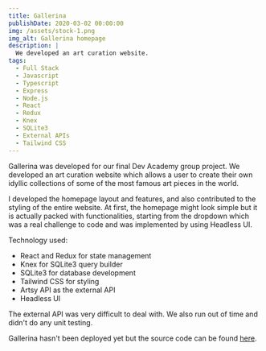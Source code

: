 ```yaml
---
title: Gallerina
publishDate: 2020-03-02 00:00:00
img: /assets/stock-1.png
img_alt: Gallerina homepage
description: |
  We developed an art curation website. 
tags:
  - Full Stack
  - Javascript
  - Typescript
  - Express
  - Node.js
  - React
  - Redux
  - Knex
  - SQLite3
  - External APIs
  - Tailwind CSS
---
```


Gallerina was developed for our final Dev Academy group project. We developed an art curation website which allows a user to create their own idyllic collections of some of the most famous art pieces in the world.

I developed the homepage layout and features, and also contributed to the styling of the entire website. At first, the homepage might look simple but it is actually packed with functionalities, starting from the dropdown which was a real challenge to code and was implemented by using Headless UI.

Technology used:
- React and Redux for state management 
- Knex for SQLite3 query builder
- SQLite3 for database development
- Tailwind CSS for styling
- Artsy API as the external API
- Headless UI

The external API was very difficult to deal with. We also run out of time and didn't do any unit testing. 

Gallerina hasn't been deployed yet but the source code can be found [here](https://github.com/tohora-2023/Gallerina).


<!-- ## Level-two heading

> Tell me and I forget. Teach me and I remember. Involve me and I learn.

Lorem ipsum dolor sit amet, <a href="https://astro.build/">Astro</a> makes people happy. Sed do eiusmod tempor incididunt ut labore et dolore magna aliqua. Proin nibh nisl condimentum id venenatis a condimentum vitae. Dapibus ultrices in iaculis nunc. Arcu odio ut sem nulla pharetra diam sit amet. Diam quis enim lobortis scelerisque fermentum dui faucibus in ornare.


### Level-three heading

Ultrices tincidunt arcu non sodales neque sodales ut. Sed enim ut sem viverra aliquet eget sit amet. Lacus luctus accumsan tortor posuere ac ut consequat semper viverra. Viverra accumsan in nisl nisi scelerisque eu ultrices. In massa tempor nec feugiat nisl pretium fusce.

#### Level-four heading

- We noted this
- And also this other point -->
